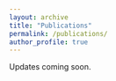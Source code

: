 ```yaml
---
layout: archive
title: "Publications"
permalink: /publications/
author_profile: true
---
```


Updates coming soon.
